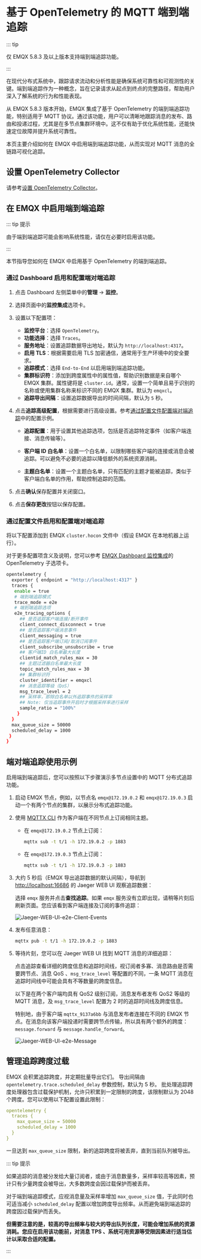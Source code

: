 # 基于 OpenTelemetry 的 MQTT 端到端追踪

::: tip

仅 EMQX 5.8.3 及以上版本支持端到端追踪功能。

:::

在现代分布式系统中，跟踪请求流动和分析性能是确保系统可靠性和可观测性的关键。端到端追踪作为一种概念，旨在记录请求从起点到终点的完整路径，帮助用户深入了解系统的行为和性能表现。

从 EMQX 5.8.3 版本开始，EMQX 集成了基于 OpenTelemetry 的端到端追踪功能，特别适用于 MQTT 协议。通过该功能，用户可以清晰地跟踪消息的发布、路由和投递过程，尤其是在多节点集群环境中。这不仅有助于优化系统性能，还能快速定位故障并提升系统可靠性。

本页主要介绍如何在 EMQX 中启用端到端追踪功能，从而实现对 MQTT 消息的全链路可视化追踪。

## 设置 OpenTelemetry Collector

请参考[设置 OpenTelemetry Collector](./traces.md#设置-OpenTelemetry-Collector)。

## 在 EMQX 中启用端到端追踪

::: tip 提示

由于端到端追踪可能会影响系统性能，请仅在必要时启用该功能。

:::

本节指导您如何在 EMQX 中启用基于 OpenTelemetry 的端到端追踪。

### 通过 Dashboard 启用和配置端对端追踪

1. 点击 Dashboard 左侧菜单中的**管理** -> **监控**。
2. 选择页面中的**监控集成**选项卡。
3. 设置以下配置项：
   - **监控平台**：选择 `OpenTelemetry`。
   - **功能选择**：选择 `Traces`。
   - **服务地址**：设置追踪数据导出地址，默认为 `http://localhost:4317`。
   - **启用 TLS**：根据需要启用 TLS 加密通信，通常用于生产环境中的安全要求。
   - **追踪模式**：选择 `End-to-End` 以启用端到端追踪功能。
   - **集群标识符**：添加到跨度属性中的属性值，帮助识别数据是来自哪个 EMQX 集群。属性键将是 `cluster.id`。通常，设置一个简单且易于识别的名称或使用集群名称来标识不同的 EMQX 集群。默认为 `emqxcl`。
   - **追踪导出间隔**：设置追踪数据导出的时间间隔，默认为 `5` 秒。

4. 点击**追踪高级配置**，根据需要进行高级设置。参考[通过配置文件配置端对端追踪](#通过配置文件配置端对端追踪)中的配置示例。

   - **追踪配置**：用于设置其他追踪选项，包括是否追踪特定事件（如客户端连接、消息传输等）。

   - **客户端 ID 白名单**：设置一个白名单，以限制哪些客户端的连接或消息会被追踪。可以避免不必要的追踪以降低额外的系统资源消耗。

   - **主题白名单**：设置一个主题白名单，只有匹配的主题才能被追踪，类似于客户端白名单的作用，帮助控制追踪的范围。

5. 点击**确认**保存配置并关闭窗口。
6. 点击**保存更改**按钮以保存配置。

### 通过配置文件启用和配置端对端追踪

将以下配置添加到 EMQX `cluster.hocon` 文件中（假设 EMQX 在本地机器上运行）。

对于更多配置项含义及说明，您可以参考 [EMQX Dashboard 监控集成](http://localhost:18083/#/monitoring/integration)的 OpenTelemetry 子选项卡。

```bash
opentelemetry {
  exporter { endpoint = "http://localhost:4317" }
  traces {
   enable = true
   # 端到端追踪模式
   trace_mode = e2e
   # 端到端追踪选项
   e2e_tracing_options {
     ## 是否追踪客户端连接/断开事件
     client_connect_disconnect = true
     ## 是否追踪客户端消息事件
     client_messaging = true
     ## 是否追踪客户端订阅/取消订阅事件
     client_subscribe_unsubscribe = true
     ## 客户端ID 白名单最大长度
     clientid_match_rules_max = 30
     ## 主题过滤器白名单最大长度
     topic_match_rules_max = 30
     ## 集群标识符
     cluster_identifier = emqxcl
     ## 消息追踪等级（QoS）
     msg_trace_level = 2
     ## 采样率，即除白名单以外追踪事件的采样率
     ## Note: 仅当追踪事件开启时才根据采样率进行采样
     sample_ratio = "100%"
    }
  }
  max_queue_size = 50000
  scheduled_delay = 1000
 }
}
```

## 端对端追踪使用示例

启用端到端追踪后，您可以按照以下步骤演示多节点设置中的 MQTT 分布式追踪功能。

1. 启动 EMQX 节点，例如，以节点名 `emqx@172.19.0.2` 和 `emqx@172.19.0.3` 启动一个有两个节点的集群，以展示分布式追踪功能。

2. 使用 [MQTTX CLI](https://mqttx.app/zh/cli) 作为客户端在不同节点上订阅相同主题。

   - 在 `emqx@172.19.0.2` 节点上订阅：

     ```bash
     mqttx sub -t t/1 -h 172.19.0.2 -p 1883
     ```

   - 在 `emqx@172.19.0.3` 节点上订阅：

     ```bash
     mqttx sub -t t/1 -h 172.19.0.3 -p 1883
     ```

3. 大约 5 秒后（EMQX 导出追踪数据的默认间隔），导航到 [http://localhost:16686](http://localhost:16686/) 的 Jaeger WEB UI 观察追踪数据：

   选择 `emqx` 服务并点击**查找追踪**。如果 `emqx` 服务没有立即出现，请稍等片刻后刷新页面。您应该看到客户端连接及订阅的事件追踪：

   ![Jaeger-WEB-UI-e2e-Client-Events](./assets/e2e-client-events.png)

4. 发布任意消息：

     ```bash
     mqttx pub -t t/1 -h 172.19.0.2 -p 1883
     ```

5. 等待片刻，您可以在 Jaeger WEB UI 找到 MQTT 消息的详细追踪：

   点击追踪查看详细的跨度信息和追踪时间线，视订阅者多寡、消息路由是否需要跨节点、消息 QoS 、`msg_trace_level` 等配置的不同，一条 MQTT 消息在追踪时间线中可能会具有不等数量的跨度信息。

   以下是在两个客户端均具有 QoS2 级别订阅，消息发布者发布 QoS2 等级的 MQTT 消息，及 `msg_trace_level` 配置为 2 时的追踪时间线及跨度信息。

   特别地，由于客户端 `mqttx_9137a6bb` 与消息发布者连接在不同的 EMQX 节点。在消息向该客户端投递时需要跨节点传输，所以具有两个额外的跨度：`message.forward` 与 `message.handle_forward`。

   ![Jaeger-WEB-UI-e2e-Message](./assets/e2e-message.png)

## 管理追踪跨度过载

EMQX 会积累追踪跨度，并定期批量导出它们。 导出间隔由 `opentelemetry.trace.scheduled_delay` 参数控制，默认为 5 秒。 批处理追踪跨度处理器包含过载保护机制，允许只积累到一定限制的跨度，该限制默认为 2048 个跨度。您可以使用以下配置设置此限制：

```yaml
opentelemetry {
  traces {
    max_queue_size = 50000
    scheduled_delay = 1000
  }
}
```

一旦达到 `max_queue_size` 限制，新的追踪跨度将被丢弃，直到当前队列被导出。

::: tip 提示

如果追踪的消息被分发给大量订阅者，或由于消息数量多，采样率较高等因素，预计只有少量跨度会被导出，大多数跨度会因过载保护而被丢弃。

对于端到端追踪模式，应视消息量及采样率增加 `max_queue_size` 值，于此同时也可适当减小 `scheduled_delay` 配置以增加跨度导出频率。从而避免端到端追踪的跨度因过载保护而丢失。

**但需要注意的是，较高的导出频率与较大的导出队列长度，可能会增加系统的资源消耗。您应在启用该功能前，对消息 TPS 、系统可用资源等受限因素进行适当估计以采取合适的配置。**

:::
